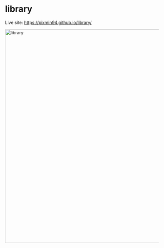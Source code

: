 # library

Live site: https://pixmin94.github.io/library/

<img width="700" alt="library" src="https://user-images.githubusercontent.com/88019050/193464066-7084b705-7ab7-4669-bf28-d9c6f77ad2ff.png">
